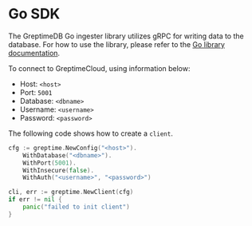 # Go SDK

The GreptimeDB Go ingester library utilizes gRPC for writing data to the database. For how to use the library, please refer to the [Go library documentation](https://docs.greptime.com/user-guide/ingest-data/for-iot/grpc/go).

To connect to GreptimeCloud, using information below:

- Host: `<host>`
- Port: `5001`
- Database: `<dbname>`
- Username: `<username>`
- Password: `<password>`

The following code shows how to create a `client`.

```go
cfg := greptime.NewConfig("<host>").
    WithDatabase("<dbname>").
    WithPort(5001).
    WithInsecure(false).
    WithAuth("<username>", "<password>")

cli, err := greptime.NewClient(cfg)
if err != nil {
    panic("failed to init client")
}
```
